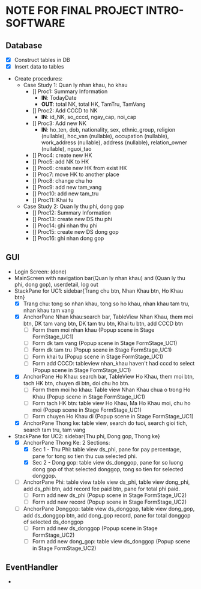 # NOTE FOR FINAL PROJECT INTRO-SOFTWARE

## Database 
* [x] Construct tables in DB
* [x] Insert data to tables
* Create procedures: 
	* Case Study 1: Quan ly nhan khau, ho khau 
		- [] Proc1: Summary Information
			+ **IN**: TodayDate
			+ **OUT**: total NK, total HK, TamTru, TamVang
		- [] Proc2: Add CCCD to NK
			+ **IN**: id_NK, so_cccd, ngay_cap, noi_cap
		- [] Proc3: Add new NK
			+ **IN**: ho_ten, dob, nationality, sex, ethnic_group, religion (nullable), hoc_van (nullable), occupation (nullable), work_address (nullable), address (nullable), relation_owner (nullable), nguoi_tao
		- [] Proc4: create new HK
		- [] Proc5: add NK to HK
		- [] Proc6: create new HK from exist HK
		- [] Proc7: move HK to another place
		- [] Proc8: change chu ho
		- [] Proc9: add new tam_vang
		- [] Proc10: add new tam_tru
		- [] Proc11: Khai tu
	* Case Study 2: Quan ly thu phi, dong gop
		- [] Proc12: Summary Information
		- [] Proc13: create new DS thu phi
		- [] Proc14: ghi nhan thu phi
		- [] Proc15: create new DS dong gop
		- [] Proc16: ghi nhan dong gop

## GUI

* Login Screen: (done)
* MainScreen with navigation bar(Quan ly nhan khau) and (Quan ly thu phi, dong gop), userdetail, log out
* StackPane for UC1: sidebar{Trang chu btn, Nhan Khau btn, Ho Khau btn} 
	- [x] Trang chu: tong so nhan khau, tong so ho khau, nhan khau tam tru, nhan khau tam vang
	- [x] AnchorPane Nhan khau:search bar, TableView Nhan Khau, them moi btn, DK tam vang btn, DK tam tru btn, Khai tu btn, add CCCD btn
		+ [ ] Form them moi nhan khau (Popup scene in Stage FormStage_UC1)
		+ [ ] Form dk tam vang (Popup scene in Stage FormStage_UC1)
		+ [ ] Form dk tam tru (Popup scene in Stage FormStage_UC1)
		+ [ ] Form khai tu (Popup scene in Stage FormStage_UC1)
		+ [ ] Form add CCCD: tableview nhan_khau haven't had cccd to select (Popup scene in Stage FormStage_UC1)
	- [x] AnchorPane Ho Khau: search bar, TableView Ho Khau, them moi btn, tach HK btn, chuyen di btn, doi chu ho btn. 
		+ [ ] Form them moi ho khau: Table view Nhan Khau chua o trong Ho Khau (Popup scene in Stage FormStage_UC1)
		+ [ ] Form tach HK btn: table view Ho Khau, Ma Ho Khau moi, chu ho moi (Popup scene in Stage FormStage_UC1)
		+ [ ] Form chuyen Ho Khau di (Popup scene in Stage FormStage_UC1)

	- [x] AnchorPane Thong ke: table view, search do tuoi, search gioi tich, search tam tru, tam vang

* StackPane for UC2: sidebar{Thu phi, Dong gop, Thong ke}
	- [x] AnchorPane Thong Ke: 2 Sections:
		+ [x] Sec 1 - Thu Phi: table view ds_phi, pane for pay percentage, pane for tong so tien thu cua selected phi.
		+ [x] Sec 2 - Dong gop: table view ds_donggop, pane for so luong dong gop of that selected donggop, tong so tien for selected donggop.
	- [ ] AnchorPane Phi: table view table view ds_phi, table view dong_phi, add ds_phi btn, add record fee paid btn, pane for total phi paid.
		+ [ ] Form add new ds_phi (Popup scene in Stage FormStage_UC2)
		+ [ ] Form add new record (Popup scene in Stage FormStage_UC2)
	- [ ] AnchorPane Donggop: table view ds_donggop, table view dong_gop, add ds_donggop btn, add dong_gop record, pane for total donggop of selected ds_donggop
		+ [ ] Form add new ds_donggop (Popup scene in Stage FormStage_UC2)
		+ [ ] Form add new dong_gop: table view ds_donggop (Popup scene in Stage FormStage_UC2)

## EventHandler
* 


